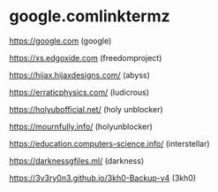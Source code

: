 # google.comlinktermz
https://google.com
(google)

https://xs.edgoxide.com
(freedomproject)

https://hijax.hijaxdesigns.com/
(abyss)

https://erraticphysics.com/
(ludicrous)

https://holyubofficial.net/
(holy unblocker)

https://mournfully.info/
(holyunblocker)

https://education.computers-science.info/
(interstellar)

https://darknessgfiles.ml/
(darkness)

https://3v3ry0n3.github.io/3kh0-Backup-v4
(3kh0)
